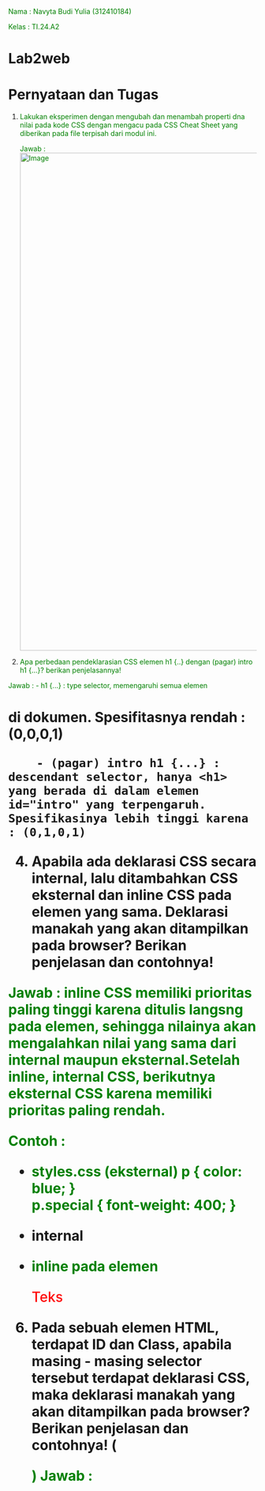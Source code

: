 Nama  : Navyta Budi Yulia (312410184)

Kelas : TI.24.A2

# Lab2web
# Pernyataan dan Tugas
1. Lakukan eksperimen dengan mengubah dan menambah properti dna nilai pada kode CSS dengan mengacu pada CSS Cheat Sheet yang diberikan pada file terpisah dari modul ini.
   
   Jawab :
   <img width="960" height="1008" alt="Image" src="https://github.com/user-attachments/assets/e1bbd02a-6159-4306-8f4b-f178c605b4b0" />

2. Apa perbedaan pendeklarasian CSS elemen h1 {..} dengan (pagar) intro h1 {...}? berikan penjelasannya!
   
Jawab : - h1 {...} : type selector, memengaruhi semua elemen <h1> di dokumen. Spesifitasnya rendah : (0,0,0,1)

        - (pagar) intro h1 {...} : descendant selector, hanya <h1> yang berada di dalam elemen id="intro" yang terpengaruh. Spesifikasinya lebih tinggi karena : (0,1,0,1)

4. Apabila ada deklarasi CSS secara internal, lalu ditambahkan CSS eksternal dan inline CSS pada elemen yang sama. Deklarasi manakah yang akan ditampilkan pada browser? Berikan penjelasan dan contohnya!
   
Jawab : inline CSS memiliki prioritas paling tinggi karena ditulis langsng pada elemen, sehingga nilainya akan mengalahkan nilai yang sama dari internal maupun eksternal.Setelah inline, internal CSS, berikutnya eksternal CSS karena memiliki prioritas paling rendah.

Contoh :

- styles.css (eksternal)
  p { color: blue; }         
  p.special { font-weight: 400; }
  
- <head> internal

<style>
  p { color: green; }  
  p.special { font-weight: 500; }
</style>

- inline pada elemen
  
  <p id="t1" class="special" style="color: red;">Teks</p>


6. Pada sebuah elemen HTML, terdapat ID dan Class, apabila masing - masing selector tersebut terdapat deklarasi CSS, maka deklarasi manakah yang akan ditampilkan pada browser? Berikan penjelasan dan contohnya! (<P id="paragraf-1" class="text-paragraf">)
Jawab :
